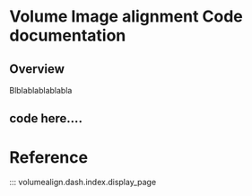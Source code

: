 # Volume Image alignment Code documentation

## Overview

Blblablablablabla


## code here....

# Reference

::: volumealign.dash.index.display_page
